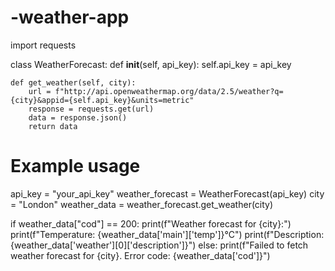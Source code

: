 # -weather-app
import requests

class WeatherForecast:
    def __init__(self, api_key):
        self.api_key = api_key

    def get_weather(self, city):
        url = f"http://api.openweathermap.org/data/2.5/weather?q={city}&appid={self.api_key}&units=metric"
        response = requests.get(url)
        data = response.json()
        return data

# Example usage
api_key = "your_api_key"
weather_forecast = WeatherForecast(api_key)
city = "London"
weather_data = weather_forecast.get_weather(city)

if weather_data["cod"] == 200:
    print(f"Weather forecast for {city}:")
    print(f"Temperature: {weather_data['main']['temp']}°C")
    print(f"Description: {weather_data['weather'][0]['description']}")
else:
    print(f"Failed to fetch weather forecast for {city}. Error code: {weather_data['cod']}")
